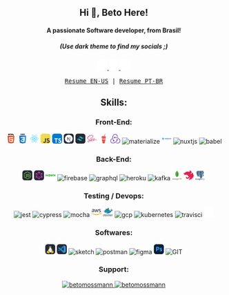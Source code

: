<h2 align="center">Hi 👋, Beto Here!</h2>
<h4 align="center">A passionate Software developer, from Brasil!</h4>
<h5 align="center">(Use dark theme to find my socials ;)</h5>

<p align="center">
  <a href="https://linkedin.com/in/gilbertomossmann/"> <img alt="Beto M | LinkedIn" width="23" src="https://github.com/Aakarsh-B/trying-repos/blob/master/linkedin.svg" /> </a>
  <a href="https://instagram.com/gilbertomossmann"> <img alt="Beto M | Instagram" width="23" src="https://github.com/Aakarsh-B/trying-repos/blob/master/insta.svg" /> </a>
  <a href="http://beto.dev.br/"> <img alt="Beto M | WebSite" width="23" src="https://github.com/Aakarsh-B/trying-repos/blob/master/www.svg" /> </a>
</p>

<p align="center">
  <samp>
    <a href="https://github.com/betomossmann/resume/blob/main/README.md">Resume EN-US</a> |
    <a href="https://github.com/betomossmann/resume/blob/main/README-br.md">Resume PT-BR</a>
  </samp>
</p>

<h2 align="center">Skills:</h2>

<h3 align="center">Front-End:</h3>

<p align="center">
  <a> <img alt="html5" width="23" src="https://raw.githubusercontent.com/devicons/devicon/master/icons/html5/html5-original-wordmark.svg" /> </a>
  <a> <img alt="css3" width="23" src="https://raw.githubusercontent.com/devicons/devicon/master/icons/css3/css3-original-wordmark.svg" /> </a> 
  <a> <img alt="REACT" width="23" src="https://raw.githubusercontent.com/github/explore/80688e429a7d4ef2fca1e82350fe8e3517d3494d/topics/react/react.png" /></a>
  <a> <img alt="JAVASCRIPT" width="23" src="https://raw.githubusercontent.com/tandpfun/skill-icons/main/icons/JavaScript.svg"/> </a>
  <a> <img alt="TYPESCRIPT" width="23" src="https://raw.githubusercontent.com/tandpfun/skill-icons/main/icons/TypeScript.svg" /></a>
  <a> <img alt="NEXTJS" width="23" src="https://raw.githubusercontent.com/tandpfun/skill-icons/main/icons/NextJS-Dark.svg"/> </a>
  <a> <img alt="TailwindCSS" width="23" src="https://raw.githubusercontent.com/tandpfun/skill-icons/main/icons/TailwindCSS-Dark.svg"/> </a>
  <a> <img alt="sass" width="23" src="https://raw.githubusercontent.com/devicons/devicon/master/icons/sass/sass-original.svg" /> </a> 
  <a> <img alt="gulp" width="23" src="https://raw.githubusercontent.com/devicons/devicon/master/icons/gulp/gulp-plain.svg" /> </a> 
  <a> <img alt="redux" width="23" src="https://raw.githubusercontent.com/devicons/devicon/master/icons/redux/redux-original.svg" /> </a> 
  <a> <img alt="materialize" width="23" src="https://raw.githubusercontent.com/prplx/svg-logos/5585531d45d294869c4eaab4d7cf2e9c167710a9/svg/materialize.svg" /> </a> 
  <a> <img alt="webpack" width="23" src="https://raw.githubusercontent.com/devicons/devicon/d00d0969292a6569d45b06d3f350f463a0107b0d/icons/webpack/webpack-original-wordmark.svg" /> </a>
  <a> <img alt="nuxtjs" width="23" src="https://www.vectorlogo.zone/logos/nuxtjs/nuxtjs-icon.svg" /> </a> 
  <a> <img alt="babel" width="23" src="https://www.vectorlogo.zone/logos/babeljs/babeljs-icon.svg" /> </a> 
</p>

<h3 align="center">Back-End:</h3>

<p align="center">
  <a> <img alt="NODEJS" width="23" src="https://raw.githubusercontent.com/tandpfun/skill-icons/main/icons/NodeJS-Dark.svg"/> </a>
  <a> <img alt="GRAPHQL" width="23" src="https://raw.githubusercontent.com/tandpfun/skill-icons/main/icons/GraphQL-Dark.svg"/> </a>
  <a> <img alt="nginx" width="23" src="https://raw.githubusercontent.com/devicons/devicon/master/icons/nginx/nginx-original.svg" /> </a> 
  <a> <img alt="firebase" width="23" src="https://www.vectorlogo.zone/logos/firebase/firebase-icon.svg" /> </a> 
  <a> <img alt="graphql" width="23" src="https://www.vectorlogo.zone/logos/graphql/graphql-icon.svg" /> </a> 
  <a> <img alt="heroku" width="23" src="https://www.vectorlogo.zone/logos/heroku/heroku-icon.svg" /> </a> 
  <a> <img alt="kafka" width="23" src="https://www.vectorlogo.zone/logos/apache_kafka/apache_kafka-icon.svg" /> </a> 
  <a> <img alt="mongodb" width="23" src="https://raw.githubusercontent.com/devicons/devicon/master/icons/mongodb/mongodb-original-wordmark.svg" /> </a> 
  <a> <img alt="nestjs" width="23" src="https://raw.githubusercontent.com/devicons/devicon/master/icons/nestjs/nestjs-plain.svg" /> </a> 
  <a> <img alt="postgresql" width="23" src="https://raw.githubusercontent.com/devicons/devicon/master/icons/postgresql/postgresql-original-wordmark.svg" /> </a> 
</p>

<h3 align="center">Testing / Devops:</h3>

<p align="center">
  <a> <img alt="jest" width="23" src="https://www.vectorlogo.zone/logos/jestjsio/jestjsio-icon.svg" /> </a> 
  <a> <img alt="cypress" width="23" src="https://raw.githubusercontent.com/simple-icons/simple-icons/6e46ec1fc23b60c8fd0d2f2ff46db82e16dbd75f/icons/cypress.svg" /> </a> 
  <a> <img alt="mocha" width="23" src="https://www.vectorlogo.zone/logos/mochajs/mochajs-icon.svg" /> </a> 
  <a> <img alt="aws" width="23" src="https://raw.githubusercontent.com/devicons/devicon/master/icons/amazonwebservices/amazonwebservices-original-wordmark.svg" /> </a> 
  <a> <img alt="docker" width="23" src="https://raw.githubusercontent.com/devicons/devicon/master/icons/docker/docker-original-wordmark.svg" /> </a> 
  <a> <img alt="gcp" width="23" src="https://www.vectorlogo.zone/logos/google_cloud/google_cloud-icon.svg" /> </a> 
  <a> <img alt="kubernetes" width="23" src="https://www.vectorlogo.zone/logos/kubernetes/kubernetes-icon.svg" /> </a> 
  <a> <img alt="travisci" width="23" src="https://www.vectorlogo.zone/logos/travis-ci/travis-ci-icon.svg" /> </a> 
  <a> <img alt="GITHUB" width="23" src="https://github.com/Aakarsh-B/trying-repos/blob/master/github.svg" /> </a>
</p>

<h3 align="center">Softwares:</h3>

<p align="center">
  <a> <img alt="Linux" width="23" src="https://raw.githubusercontent.com/tandpfun/skill-icons/main/icons/Linux-Dark.svg" /> </a> 
  <a> <img alt="Visual Studio Code" width="23" src="https://raw.githubusercontent.com/tandpfun/skill-icons/main/icons/VSCode-Dark.svg" /> </a> 
  <a> <img alt="sketch" width="23" src="https://www.vectorlogo.zone/logos/sketchapp/sketchapp-icon.svg" /> </a> 
  <a> <img alt="postman" width="23" src="https://www.vectorlogo.zone/logos/getpostman/getpostman-icon.svg" /> </a>
  <a> <img alt="figma" width="23" src="https://www.vectorlogo.zone/logos/figma/figma-icon.svg" /> </a> 
  <a> <img alt="Photoshop" width="23" src="https://raw.githubusercontent.com/tandpfun/skill-icons/main/icons/Photoshop.svg" /> </a>
  <a> <img alt="GIT" width="23" src="https://www.vectorlogo.zone/logos/git-scm/git-scm-icon.svg"/> </a>
</P>

<h3 align="center">Support:</h3>

<p align="center">
  <a href="https://www.buymeacoffee.com/betomossmann"><img src="https://cdn.buymeacoffee.com/buttons/v2/default-yellow.png" height="32" width="135" alt="betomossmann" /> </a>
  <a href="https://ko-fi.com/betomossmann"> <img src="https://cdn.ko-fi.com/cdn/kofi3.png?v=3" height="32" width="135" alt="betomossmann" /> </a>
</p>
